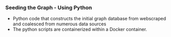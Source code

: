### Seeding the Graph - Using Python


*  Python code that constructs the initial graph database from webscraped and coalesced from numerous data sources
*  The python scripts are containerized within a Docker container.